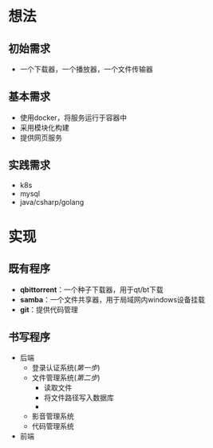 # 想法

## 初始需求

- 一个下载器，一个播放器，一个文件传输器

## 基本需求

- 使用docker，将服务运行于容器中
- 采用模块化构建
- 提供网页服务

## 实践需求

- k8s
- mysql
- java/csharp/golang

# 实现

## 既有程序

- **qbittorrent**：一个种子下载器，用于qt/bt下载
- **samba**：一个文件共享器，用于局域网内windows设备挂载
- **git**：提供代码管理

## 书写程序

- 后端
  - 登录认证系统(*第一步*)
  - 文件管理系统(*第二步*)
    - 读取文件
    - 将文件路径写入数据库
    - 
  - 影音管理系统
  - 代码管理系统
- 前端